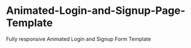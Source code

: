 # Animated-Login-and-Signup-Page-Template
Fully responsive  Animated  Login and Signup Form Template
